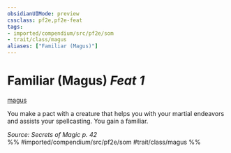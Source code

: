 ```yaml
---
obsidianUIMode: preview
cssclass: pf2e,pf2e-feat
tags:
- imported/compendium/src/pf2e/som
- trait/class/magus
aliases: ["Familiar (Magus)"]
---
```

# Familiar (Magus)  *Feat 1*  
[magus](rules/traits/magus-som.md)  


You make a pact with a creature that helps you with your martial endeavors and assists your spellcasting. You gain a familiar.

*Source: Secrets of Magic p. 42*  
%% #imported/compendium/src/pf2e/som #trait/class/magus %%